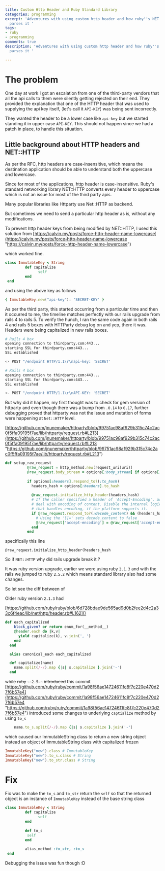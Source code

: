 ```yaml
---
title: Custom Http Header and Ruby Standard Library
categories: programming
excerpt: 'Adventures with using custom http header and how ruby''s NET::HTTP library
  parses it '
tags:
- ruby
- programming
comments: true
description: 'Adventures with using custom http header and how ruby''s NET::HTTP library
  parses it '

---
```

# The problem

One day at work I got an escalation from one of the third-party vendors that all the api calls to them were silently getting rejected on their end. They provided the explanation that one of the HTTP header that was used to supplying the api key itself, (let's call it  `API-KEY`)  was being sent incorrectly.

They wanted the header to be a lower case like `api-key` but we started standing it in upper case `API-KEY`. This should not happen since we had a  patch in place, to handle this situation.


## Little background about HTTP headers and NET::HTTP

As per the RFC, http headers are case-insensitive, which means the destination application should be able to understand both the uppercase and lowercase.

Since for most of the applications, http header is case-insensitive. Ruby's standard networking library NET::HTTP converts every header to uppercase which is not an issue for most of the third party apis.

Many popular libraries like Httparty use Net::HTTP as backend.

But sometimes we need to send a particular http header as is, without any modifications.

To prevent http header keys from being modified by NET::HTTP, I used this solution from [https://calvin.my/posts/force-http-header-name-lowercase](https://calvin.my/posts/force-http-header-name-lowercase "https://calvin.my/posts/force-http-header-name-lowercase")

which worked fine.

```ruby
class ImmutableKey < String 
         def capitalize 
               self 
         end 
 end
```

and using the above key as  follows

```ruby
{ ImmutableKey.new("api-key"): 'SECRET-KEY' } 
```

As per the third party, this started occurring from a particular time and then it occurred to me, the timeline matches perfectly with our rails upgrade from rails 4 to rails 5. 
To verify the hunch, I ran the same code again in both rails 4 and rails 5 boxes with HTTParty debug log on and yep, there it was. Headers were being capitalized in new rails boxes.

```bash
# Rails 4 box
opening connection to thirdparty.com:443...
starting SSL for thirdparty.com:443...
SSL established

<- POST "/endpoint HTTP/1.1\r\napi-key: 'SECRET'
```

```bash
# Rails 4 box
opening connection to thirdparty.com:443...
starting SSL for thirdparty.com:443...
SSL established

<- POST "/endpoint HTTP/1.1\r\nAPI-KEY: 'SECRET'
```

But why did it happen, my first thought was to check for gem version of httparty and even though there was a bump from `.0.14` to `0.17`, further debugging proved that httparty was not the issue and mutation of forms were happening at `Net::HTTP` level.

[https://github.com/jnunemaker/httparty/blob/99751ac98af929b315c74c2ac0f5ffa09195f7ae/lib/httparty/request.rb#L213](https://github.com/jnunemaker/httparty/blob/99751ac98af929b315c74c2ac0f5ffa09195f7ae/lib/httparty/request.rb#L213 "https://github.com/jnunemaker/httparty/blob/99751ac98af929b315c74c2ac0f5ffa09195f7ae/lib/httparty/request.rb#L213")

```ruby
def setup_raw_request
          @raw_request = http_method.new(request_uri(uri))
          @raw_request.body_stream = options[:body_stream] if options[:body_stream]
    
          if options[:headers].respond_to?(:to_hash)
            headers_hash = options[:headers].to_hash
    
            @raw_request.initialize_http_header(headers_hash)
            # If the caller specified a header of 'Accept-Encoding', assume they want to
            # deal with encoding of content. Disable the internal logic in Net:HTTP
            # that handles encoding, if the platform supports it.
            if @raw_request.respond_to?(:decode_content) && (headers_hash.key?('Accept-Encoding') || headers_hash.key?('accept-encoding'))
              # Using the '[]=' sets decode_content to false
              @raw_request['accept-encoding'] = @raw_request['accept-encoding']
            end
          end
```

specifically this line

`@raw_request.initialize_http_header(headers_hash`

So if `NET::HTTP` why did rails upgrade break it ?

It was ruby version upgrade, earlier we were using ruby `2.1.3` and with the rails we jumped to ruby `2.5.2` which means standard library also had some changes.

So let see the diff between of

Older ruby version `2.1.3` had

[https://github.com/ruby/ruby/blob/6d728bdae9de565ad9d0b2fee2d4c2a33c6f4eac/lib/net/http/header.rb#L162]()

```ruby
def each_capitalized
    block_given? or return enum_for(__method__)
    @header.each do |k,v|
      yield capitalize(k), v.join(', ')
    end
  end

  alias canonical_each each_capitalized

  def capitalize(name)
    name.split(/-/).map {|s| s.capitalize }.join('-')
  end
```

while ~~ruby~~ `~~2.5~~` ~~introduced~~ this commit [https://github.com/ruby/ruby/commit/1a98f56ae14724611fc8f7c220e470d27f6b57e4](https://github.com/ruby/ruby/commit/1a98f56ae14724611fc8f7c220e470d27f6b57e4 "https://github.com/ruby/ruby/commit/1a98f56ae14724611fc8f7c220e470d27f6b57e4") introduced some changes  to underlying `captialize` method by using `to_s` 

```ruby
    name.to_s.split(/-/).map {|s| s.capitalize }.join('-')
```

which caused our ImmutableString class to return a new string object instead an object of ImmutableString class with capitalized frozen

```ruby
ImmutableKey("new").class # ImmutableKey
ImmutableKey("new").to_s.class # String
ImmutableKey("new").to_str.class # String

```

# Fix 

Fix was to make the `to_s` and `to_str` return the `self` so that the returned object is an instance of `ImmutableKey` instead of the base string class

```ruby
class ImmutableKey < String 
         def capitalize 
               self 
         end 
         
         def to_s
          self 
         end 
         
         alias_method :to_str, :to_s
 end
```


Debugging the issue was fun though :D
